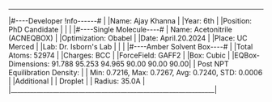  _______________________________________________________________
|#----Developer !nfo------#                                     |
|Name: Ajay Khanna                                              |
|Year: 6th                                                      |
|Position: PhD Candidate                                        |
|                                                               |
|#----Single Molecule----#                                      |
Name: Acetonitrile (ACNEQBOX)                                   |
|Optimization: Obabel                                           |
|Date: April.20.2024                                            |
|Place: UC Merced                                               |
|Lab: Dr. Isborn's Lab                                          |
|                                                               |
|#----Amber Solvent Box----#                                    |
|Total Atoms: 52974                                             |
|Charges: BCC                                                   |
|ForceField: GAFF2                                              |
|Box: Cubic                                                     |
|EQBox-Dimensions: 91.788   95.253   94.965  90.00  90.00  90.00|
| Post NPT Equilibration Density:                               |
| Min: 0.7216, Max: 0.7267, Avg: 0.7240, STD: 0.0006            |
|Additional                                                     |
| Droplet                                                       |
| Radius: 35.0A                                                 |
|_______________________________________________________________|
